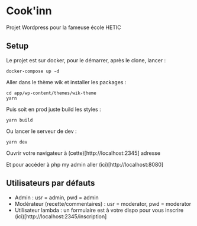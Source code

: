 # Cook'inn
Projet Wordpress pour la fameuse école HETIC

## Setup 
Le projet est sur docker, pour le démarrer, après le clone, lancer :
````
docker-compose up -d
````
Aller dans le thème wik et installer les packages :
````
cd app/wp-content/themes/wik-theme
yarn
````
Puis soit en prod juste build les styles :
````
yarn build
````
Ou lancer le serveur de dev :
````
yarn dev
````
Ouvrir votre navigateur à (cette)[http://localhost:2345] adresse 

Et pour accéder à php my admin aller (ici)[http://localhost:8080]

## Utilisateurs par défauts
- Admin : usr = admin, pwd = admin
- Modérateur (recette/commentaires) : usr = moderator, pwd = moderator
- Utilisateur lambda : un formulaire est à votre dispo pour vous inscrire (ici)[http://localhost:2345/inscription]
